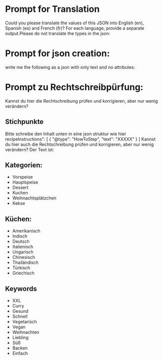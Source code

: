 # Prompt for Translation

Could you please translate the values of this JSON into English (en), Spanish (es) and French (fr)? For each language, provide a separate output.Please do not translate the types in the json: 

# Prompt for json creation:
write me the following as a json with only text and no attributes:

# Prompt zu Rechtschreibpürfung:
Kannst du hier die Rechtschreibung prüfen und korrigieren, aber nur wenig verändern?

## Stichpunkte

Bitte schreibe den Inhalt unten in eine json struktur wie hier
recipeInstructions": [
      {
        "@type": "HowToStep",
        "text": "XXXXX"
      }
]
Kannst du hier auch die Rechtschreibung prüfen und korrigieren, aber nur wenig verändern?
Der Text ist:




## Kategorien:
- Vorspeise
- Hauptspeise
- Dessert
- Kuchen
- Weihnachtsplätzchen
- Kekse



## Küchen:

- Amerikanisch
- Indisch
- Deutsch
- Italienisch
- Ungarisch
- Chinesisch
- Thailändisch
- Türkisch
- Griechisch


## Keywords
- XXL
- Curry
- Gesund
- Schnell
- Vegetarisch
- Vegan
- Weihnachten
- Liebling
- Süß
- Backen
- Einfach




